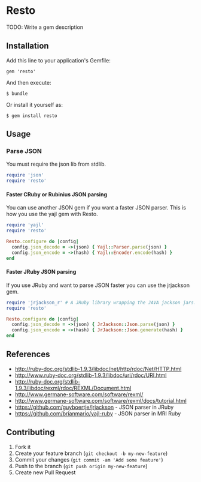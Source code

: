 # Resto

TODO: Write a gem description

## Installation

Add this line to your application's Gemfile:

    gem 'resto'

And then execute:

    $ bundle

Or install it yourself as:

    $ gem install resto

## Usage

### Parse JSON
You must require the json lib from stdlib.

```ruby
require 'json'
require 'resto'
```

#### Faster CRuby or Rubinius JSON parsing
You can use another JSON gem if you want a faster JSON parser. This is how
you use the yajl gem with Resto.

```ruby
require 'yajl'
require 'resto'

Resto.configure do |config|
  config.json_decode = ->(json) { Yajl::Parser.parse(json) }
  config.json_encode = ->(hash) { Yajl::Encoder.encode(hash) }
end
```

#### Faster JRuby JSON parsing
If you use JRuby and want to parse JSON faster you can use the jrjackson gem.

```ruby
require 'jrjackson_r' # A JRuby library wrapping the JAVA jackson jars.
require 'resto'

Resto.configure do |config|
  config.json_decode = ->(json) { JrJackson::Json.parse(json) }
  config.json_encode = ->(hash) { JrJackson::Json.generate(hash) }
end
```

## References
* http://ruby-doc.org/stdlib-1.9.3/libdoc/net/http/rdoc/Net/HTTP.html
* http://www.ruby-doc.org/stdlib-1.9.3/libdoc/uri/rdoc/URI.html
* http://ruby-doc.org/stdlib-1.9.3/libdoc/rexml/rdoc/REXML/Document.html
* http://www.germane-software.com/software/rexml/
* http://www.germane-software.com/software/rexml/docs/tutorial.html
* https://github.com/guyboertje/jrjackson - JSON parser in JRuby
* https://github.com/brianmario/yajl-ruby - JSON parser in MRI Ruby

## Contributing

1. Fork it
2. Create your feature branch (`git checkout -b my-new-feature`)
3. Commit your changes (`git commit -am 'Add some feature'`)
4. Push to the branch (`git push origin my-new-feature`)
5. Create new Pull Request
